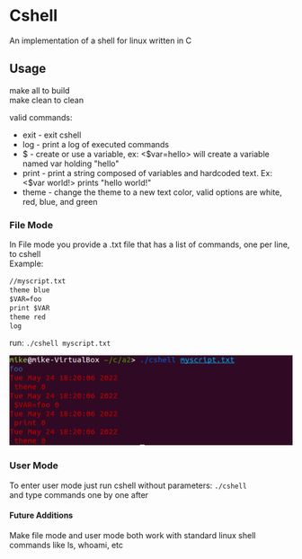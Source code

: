 # Cshell


An implementation of a shell for linux written in C

## Usage  

make all to build  
make clean to clean

valid commands:

- exit - exit cshell  
- log - print a log of executed commands  
- $ - create or use a variable, ex: <$var=hello> will create a variable named var holding "hello"   
- print - print a string composed of variables and hardcoded text. Ex: <$var world!> prints "hello world!"   
- theme - change the theme to a new text color, valid options are white, red, blue, and green  



### File Mode

In File mode you provide a .txt file that has a list of commands, one per line, to cshell   
Example:
```
//myscript.txt
theme blue
$VAR=foo
print $VAR
theme red
log
```
run: `./cshell myscript.txt`

![console output](./file_mode.png)


### User Mode

To enter user mode just run cshell without parameters: `./cshell`  
and type commands one by one after



#### Future Additions

Make file mode and user mode both work with standard linux shell commands  like ls, whoami, etc 





